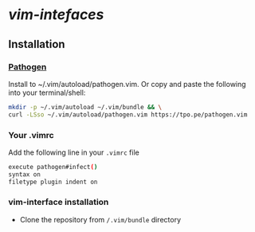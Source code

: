 # ***vim-intefaces***

## Installation

### [Pathogen](https://github.com/tpope/vim-pathogen)

Install to ~/.vim/autoload/pathogen.vim. Or copy and paste the following into your terminal/shell:

```bash
mkdir -p ~/.vim/autoload ~/.vim/bundle && \
curl -LSso ~/.vim/autoload/pathogen.vim https://tpo.pe/pathogen.vim
```

### Your .vimrc

Add the following line in your `.vimrc` file

```bash
execute pathogen#infect()
syntax on
filetype plugin indent on
```

### vim-interface installation

- Clone the repository from `/.vim/bundle` directory
